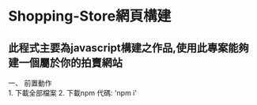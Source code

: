# Shopping-Store網頁構建

## 此程式主要為javascript構建之作品,使用此專案能夠建一個屬於你的拍賣網站

一、 前置動作  
     1. 下載全部檔案
     2. 下載npm
         代碼: 'npm i'
